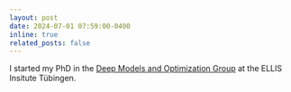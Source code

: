 ```yaml
---
layout: post
date: 2024-07-01 07:59:00-0400
inline: true
related_posts: false
---
```


I started my PhD in the [Deep Models and Optimization Group](https://tue.ellis.eu/research-groups/deep-models-and-optimization) at the ELLIS Insitute Tübingen.
